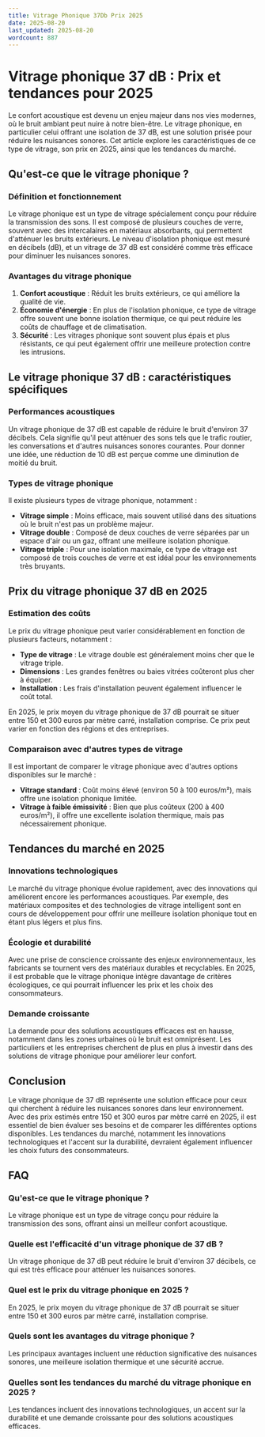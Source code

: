 ```yaml
---
title: Vitrage Phonique 37Db Prix 2025
date: 2025-08-20
last_updated: 2025-08-20
wordcount: 887
---
```


# Vitrage phonique 37 dB : Prix et tendances pour 2025

Le confort acoustique est devenu un enjeu majeur dans nos vies modernes, où le bruit ambiant peut nuire à notre bien-être. Le vitrage phonique, en particulier celui offrant une isolation de 37 dB, est une solution prisée pour réduire les nuisances sonores. Cet article explore les caractéristiques de ce type de vitrage, son prix en 2025, ainsi que les tendances du marché.

## Qu'est-ce que le vitrage phonique ?

### Définition et fonctionnement

Le vitrage phonique est un type de vitrage spécialement conçu pour réduire la transmission des sons. Il est composé de plusieurs couches de verre, souvent avec des intercalaires en matériaux absorbants, qui permettent d'atténuer les bruits extérieurs. Le niveau d'isolation phonique est mesuré en décibels (dB), et un vitrage de 37 dB est considéré comme très efficace pour diminuer les nuisances sonores.

### Avantages du vitrage phonique

1. **Confort acoustique** : Réduit les bruits extérieurs, ce qui améliore la qualité de vie.
2. **Économie d'énergie** : En plus de l'isolation phonique, ce type de vitrage offre souvent une bonne isolation thermique, ce qui peut réduire les coûts de chauffage et de climatisation.
3. **Sécurité** : Les vitrages phonique sont souvent plus épais et plus résistants, ce qui peut également offrir une meilleure protection contre les intrusions.

## Le vitrage phonique 37 dB : caractéristiques spécifiques

### Performances acoustiques

Un vitrage phonique de 37 dB est capable de réduire le bruit d'environ 37 décibels. Cela signifie qu'il peut atténuer des sons tels que le trafic routier, les conversations et d'autres nuisances sonores courantes. Pour donner une idée, une réduction de 10 dB est perçue comme une diminution de moitié du bruit.

### Types de vitrage phonique

Il existe plusieurs types de vitrage phonique, notamment :

- **Vitrage simple** : Moins efficace, mais souvent utilisé dans des situations où le bruit n'est pas un problème majeur.
- **Vitrage double** : Composé de deux couches de verre séparées par un espace d'air ou un gaz, offrant une meilleure isolation phonique.
- **Vitrage triple** : Pour une isolation maximale, ce type de vitrage est composé de trois couches de verre et est idéal pour les environnements très bruyants.

## Prix du vitrage phonique 37 dB en 2025

### Estimation des coûts

Le prix du vitrage phonique peut varier considérablement en fonction de plusieurs facteurs, notamment :

- **Type de vitrage** : Le vitrage double est généralement moins cher que le vitrage triple.
- **Dimensions** : Les grandes fenêtres ou baies vitrées coûteront plus cher à équiper.
- **Installation** : Les frais d'installation peuvent également influencer le coût total.

En 2025, le prix moyen du vitrage phonique de 37 dB pourrait se situer entre 150 et 300 euros par mètre carré, installation comprise. Ce prix peut varier en fonction des régions et des entreprises.

### Comparaison avec d'autres types de vitrage

Il est important de comparer le vitrage phonique avec d'autres options disponibles sur le marché :

- **Vitrage standard** : Coût moins élevé (environ 50 à 100 euros/m²), mais offre une isolation phonique limitée.
- **Vitrage à faible émissivité** : Bien que plus coûteux (200 à 400 euros/m²), il offre une excellente isolation thermique, mais pas nécessairement phonique.

## Tendances du marché en 2025

### Innovations technologiques

Le marché du vitrage phonique évolue rapidement, avec des innovations qui améliorent encore les performances acoustiques. Par exemple, des matériaux composites et des technologies de vitrage intelligent sont en cours de développement pour offrir une meilleure isolation phonique tout en étant plus légers et plus fins.

### Écologie et durabilité

Avec une prise de conscience croissante des enjeux environnementaux, les fabricants se tournent vers des matériaux durables et recyclables. En 2025, il est probable que le vitrage phonique intègre davantage de critères écologiques, ce qui pourrait influencer les prix et les choix des consommateurs.

### Demande croissante

La demande pour des solutions acoustiques efficaces est en hausse, notamment dans les zones urbaines où le bruit est omniprésent. Les particuliers et les entreprises cherchent de plus en plus à investir dans des solutions de vitrage phonique pour améliorer leur confort.

## Conclusion

Le vitrage phonique de 37 dB représente une solution efficace pour ceux qui cherchent à réduire les nuisances sonores dans leur environnement. Avec des prix estimés entre 150 et 300 euros par mètre carré en 2025, il est essentiel de bien évaluer ses besoins et de comparer les différentes options disponibles. Les tendances du marché, notamment les innovations technologiques et l'accent sur la durabilité, devraient également influencer les choix futurs des consommateurs.

## FAQ

### Qu'est-ce que le vitrage phonique ?

Le vitrage phonique est un type de vitrage conçu pour réduire la transmission des sons, offrant ainsi un meilleur confort acoustique.

### Quelle est l'efficacité d'un vitrage phonique de 37 dB ?

Un vitrage phonique de 37 dB peut réduire le bruit d'environ 37 décibels, ce qui est très efficace pour atténuer les nuisances sonores.

### Quel est le prix du vitrage phonique en 2025 ?

En 2025, le prix moyen du vitrage phonique de 37 dB pourrait se situer entre 150 et 300 euros par mètre carré, installation comprise.

### Quels sont les avantages du vitrage phonique ?

Les principaux avantages incluent une réduction significative des nuisances sonores, une meilleure isolation thermique et une sécurité accrue.

### Quelles sont les tendances du marché du vitrage phonique en 2025 ?

Les tendances incluent des innovations technologiques, un accent sur la durabilité et une demande croissante pour des solutions acoustiques efficaces.